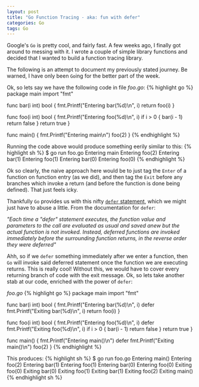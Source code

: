 ```yaml
---
layout: post
title: "Go Function Tracing - aka: fun with defer"
categories: Go
tags: Go
---
```


Google's `Go` is pretty cool, and fairly fast. A few weeks ago, I finally got around to messing with it. I wrote a couple of simple library functions and decided that I wanted to build a function tracing library.

The following is an attempt to document my previously stated journey. Be warned, I have only been `Go`ing for the better part of the week.

Ok, so lets say we have the following code in file *foo.go*:
{% highlight go %}
package main
import "fmt"

func bar(i int) bool {
    fmt.Printf("Entering bar(%d)\n", i)
    return foo(i)
}

func foo(i int) bool {
    fmt.Printf("Entering foo(%d)\n", i)
    if i > 0 {
        bar(i - 1)
        return false
    }
    return true
}

func main() { 
    fmt.Printf("Entering main\n")
    foo(2)
}
{% endhighlight %}

Running the code above would produce something eerily similar to this:
{% highlight sh %}
$ go run foo.go
Entering main
Entering foo(2)
Entering bar(1)
Entering foo(1)
Entering bar(0)
Entering foo(0)
{% endhighlight %}

Ok so clearly, the naive approach here would be to just tag the `Enter` of a function on function entry (as we did), and then tag the `Exit` before any branches which invoke a return (and before the function is done being defined). That just feels icky.

Thankfully `Go` provides us with this nifty [`defer` statement](https://golang.org/ref/spec#Defer_statements), which we might just have to abuse a little. From the documentation for `defer`:

*"Each time a "defer" statement executes, the function value and parameters to the call are evaluated as usual and saved anew but the actual function is not invoked. Instead, deferred functions are invoked immediately before the surrounding function returns, in the reverse order they were deferred"*

Ahh, so if we `defer` something immediately after we enter a function, then `Go` will invoke said deferred statement once the function we are executing returns. This is really cool! Without this, we would have to cover every returning branch of code with the exit message. Ok, so lets take another stab at our code, enriched with the power of `defer`:

*foo.go*
{% highlight go %}
package main
import "fmt"

func bar(i int) bool {
    fmt.Printf("Entering bar(%d)\n", i)
    defer fmt.Printf("Exiting bar(%d)\n", i)
    return foo(i)
}

func foo(i int) bool {
    fmt.Printf("Entering foo(%d)\n", i)
    defer fmt.Printf("Exiting foo(%d)\n", i)
    if i > 0 {
        bar(i - 1)
        return false
    }
    return true
}

func main() { 
    fmt.Printf("Entering main()\n")
    defer fmt.Printf("Exiting main()\n")
    foo(2)
}
{% endhighlight %}

This produces:
{% highlight sh %}
$ go run foo.go
Entering main()
Entering foo(2)
Entering bar(1)
Entering foo(1)
Entering bar(0)
Entering foo(0)
Exiting foo(0)
Exiting bar(0)
Exiting foo(1)
Exiting bar(1)
Exiting foo(2)
Exiting main()
{% endhighlight sh %}
